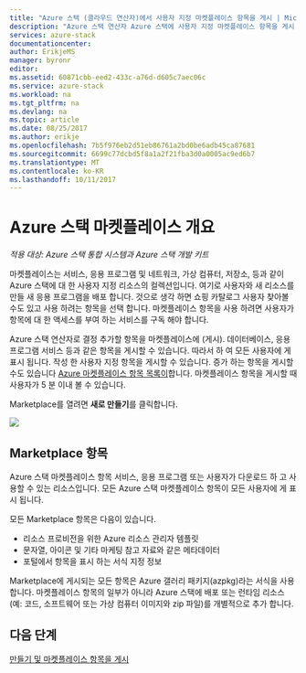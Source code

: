 ```yaml
---
title: "Azure 스택 (클라우드 연산자)에서 사용자 지정 마켓플레이스 항목을 게시 | Microsoft Docs"
description: "Azure 스택 연산자 Azure 스택에 사용자 지정 마켓플레이스 항목을 게시 하는 방법에 설명 합니다."
services: azure-stack
documentationcenter: 
author: ErikjeMS
manager: byronr
editor: 
ms.assetid: 60871cbb-eed2-433c-a76d-d605c7aec06c
ms.service: azure-stack
ms.workload: na
ms.tgt_pltfrm: na
ms.devlang: na
ms.topic: article
ms.date: 08/25/2017
ms.author: erikje
ms.openlocfilehash: 7b5f976eb2d51eb86761a2bd0be6adb45ca87681
ms.sourcegitcommit: 6699c77dcbd5f8a1a2f21fba3d0a0005ac9ed6b7
ms.translationtype: MT
ms.contentlocale: ko-KR
ms.lasthandoff: 10/11/2017
---
```

# <a name="the-azure-stack-marketplace-overview"></a>Azure 스택 마켓플레이스 개요

*적용 대상: Azure 스택 통합 시스템과 Azure 스택 개발 키트*

마켓플레이스는 서비스, 응용 프로그램 및 네트워크, 가상 컴퓨터, 저장소, 등과 같이 Azure 스택에 대 한 사용자 지정 리소스의 컬렉션입니다. 여기로 사용자와 새 리소스를 만들 새 응용 프로그램을 배포 합니다. 것으로 생각 하면 쇼핑 카탈로그 사용자 찾아볼 수도 있고 사용 하려는 항목을 선택 합니다. 마켓플레이스 항목을 사용 하려면 사용자가 항목에 대 한 액세스를 부여 하는 서비스를 구독 해야 합니다.

Azure 스택 연산자로 결정 추가할 항목을 마켓플레이스에 (게시). 데이터베이스, 응용 프로그램 서비스 등과 같은 항목을 게시할 수 있습니다. 따라서 하 여 모든 사용자에 게 표시 됩니다. 작성 한 사용자 지정 항목을 게시할 수 있습니다. 증가 하는 항목을 게시할 수도 있습니다 [Azure 마켓플레이스 항목 목록이](azure-stack-marketplace-azure-items.md)합니다. 마켓플레이스 항목을 게시할 때 사용자가 5 분 이내 볼 수 있습니다.

Marketplace를 열려면 **새로 만들기**를 클릭합니다.

![](media/azure-stack-publish-custom-marketplace-item/image1.png)

## <a name="marketplace-items"></a>Marketplace 항목
Azure 스택 마켓플레이스 항목 서비스, 응용 프로그램 또는 사용자가 다운로드 하 고 사용할 수 있는 리소스입니다. 모든 Azure 스택 마켓플레이스 항목이 모든 사용자에 게 표시 됩니다.

모든 Marketplace 항목은 다음이 있습니다.

* 리소스 프로비전을 위한 Azure 리소스 관리자 템플릿
* 문자열, 아이콘 및 기타 마케팅 참고 자료와 같은 메타데이터
* 포털에서 항목을 표시 하는 서식 지정 정보

Marketplace에 게시되는 모든 항목은 Azure 갤러리 패키지(azpkg)라는 서식을 사용합니다. 마켓플레이스 항목의 일부가 아니라 Azure 스택에 배포 또는 런타임 리소스 (예: 코드, 소프트웨어 또는 가상 컴퓨터 이미지와 zip 파일)를 개별적으로 추가 합니다. 

## <a name="next-steps"></a>다음 단계
[만들기 및 마켓플레이스 항목을 게시](azure-stack-create-and-publish-marketplace-item.md)

